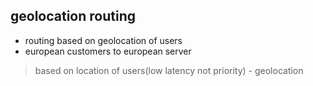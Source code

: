 ## geolocation routing

* routing based on geolocation of users
* european customers to european server

> based on location of users(low latency not priority) - geolocation